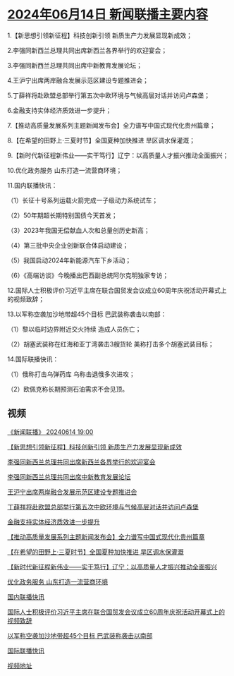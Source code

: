 # [2024年06月14日 新闻联播主要内容](https://tv.cctv.com/lm/xwlb/day/20240614.shtml)

1.【新思想引领新征程】科技创新引领 新质生产力发展显现新成效；

2.李强同新西兰总理共同出席新西兰各界举行的欢迎宴会；

3.李强同新西兰总理共同出席中新教育发展论坛；

4.王沪宁出席两岸融合发展示范区建设专题推进会；

5.丁薛祥将赴欧盟总部举行第五次中欧环境与气候高层对话并访问卢森堡；

6.金融支持实体经济质效进一步提升；

7.【推动高质量发展系列主题新闻发布会】全力谱写中国式现代化贵州篇章；

8.【在希望的田野上·三夏时节】全国夏种加快推进 旱区调水保灌溉；

9.【新时代新征程新伟业——实干笃行】辽宁：以高质量人才振兴推动全面振兴；

10.优化政务服务 山东打造一流营商环境；

11.国内联播快讯：

（1）长征十号系列运载火箭完成一子级动力系统试车；

（2）50年期超长期特别国债今天首发；

（3）2023年我国无偿献血人次和总量创历史新高；

（4）第三批中央企业创新联合体启动建设；

（5）我国启动2024年新能源汽车下乡活动；

（6）《高端访谈》今晚播出巴西副总统阿尔克明独家专访；

12.国际人士积极评价习近平主席在联合国贸发会议成立60周年庆祝活动开幕式上的视频致辞；

13.以军称空袭加沙地带超45个目标 巴武装称袭击以南部：

（1）黎以临时边界附近交火持续 造成人员伤亡；

（2）胡塞武装称在红海和亚丁湾袭击3艘货轮 美称打击多个胡塞武装目标；

14.国际联播快讯：

（1）俄称打击乌弹药库 乌称击退俄多次进攻；

（2）欧佩克称长期预测石油需求不会见顶。

## 视频

[《新闻联播》 20240614 19:00](https://tv.cctv.com/2024/06/14/VIDEjFohQpR0iT1x4onwSK2N240614.shtml)

[【新思想引领新征程】科技创新引领 新质生产力发展显现新成效](https://tv.cctv.com/2024/06/14/VIDESLxgwgw2kO6YdL8VUUgs240614.shtml)

[李强同新西兰总理共同出席新西兰各界举行的欢迎宴会](https://tv.cctv.com/2024/06/14/VIDEWY9KAPTNDn38hIiOBP3z240614.shtml)

[李强同新西兰总理共同出席中新教育发展论坛](https://tv.cctv.com/2024/06/14/VIDE3NFGpcU0fyexc5wiNRC6240614.shtml)

[王沪宁出席两岸融合发展示范区建设专题推进会](https://tv.cctv.com/2024/06/14/VIDEFY27T5QsVumZP5YynJhZ240614.shtml)

[丁薛祥将赴欧盟总部举行第五次中欧环境与气候高层对话并访问卢森堡](https://tv.cctv.com/2024/06/14/VIDExGHqnRyNmA3DZuTYTQw2240614.shtml)

[金融支持实体经济质效进一步提升](https://tv.cctv.com/2024/06/14/VIDEKsQxp1S2Zs1mtAhuRL9w240614.shtml)

[【推动高质量发展系列主题新闻发布会】全力谱写中国式现代化贵州篇章](https://tv.cctv.com/2024/06/14/VIDEvmw5HAaW7rSXgxREB4ag240614.shtml)

[【在希望的田野上·三夏时节】全国夏种加快推进 旱区调水保灌溉](https://tv.cctv.com/2024/06/14/VIDE5vLmsJgPdQyFG2UzmWd4240614.shtml)

[【新时代新征程新伟业——实干笃行】辽宁：以高质量人才振兴推动全面振兴](https://tv.cctv.com/2024/06/14/VIDEmkpV5xT2y8shPYtAb3Os240614.shtml)

[优化政务服务 山东打造一流营商环境](https://tv.cctv.com/2024/06/14/VIDEyFMqYv5f8yVxEHDoheWJ240614.shtml)

[国内联播快讯](https://tv.cctv.com/2024/06/14/VIDEry9NvqiQ3hIIKaPjhtWS240614.shtml)

[国际人士积极评价习近平主席在联合国贸发会议成立60周年庆祝活动开幕式上的视频致辞](https://tv.cctv.com/2024/06/14/VIDEjg38uqlvTXm1OItUg6SD240614.shtml)

[以军称空袭加沙地带超45个目标 巴武装称袭击以南部](https://tv.cctv.com/2024/06/14/VIDEGlwixPQlJWPUtdTMp0Lv240614.shtml)

[国际联播快讯](https://tv.cctv.com/2024/06/14/VIDEVzRaoZST3y7OI90ddOnA240614.shtml)

[视频地址](https://tv.cctv.com/lm/xwlb/day/20240614.shtml) 


